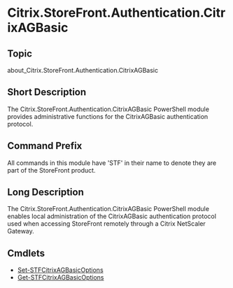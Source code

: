 ﻿# Citrix.StoreFront.Authentication.CitrixAGBasic


## Topic

about_Citrix.StoreFront.Authentication.CitrixAGBasic


## Short Description

The Citrix.StoreFront.Authentication.CitrixAGBasic PowerShell module provides administrative functions for the CitrixAGBasic authentication protocol.


## Command Prefix

All commands in this module have 'STF' in their name to denote they are part of the StoreFront product.


## Long Description

The Citrix.StoreFront.Authentication.CitrixAGBasic PowerShell module enables local administration of the CitrixAGBasic authentication protocol used when accessing StoreFront remotely through a Citrix NetScaler Gateway.


## Cmdlets
* [Set-STFCitrixAGBasicOptions](Set-STFCitrixAGBasicOptions.md)
* [Get-STFCitrixAGBasicOptions](Get-STFCitrixAGBasicOptions.md)

